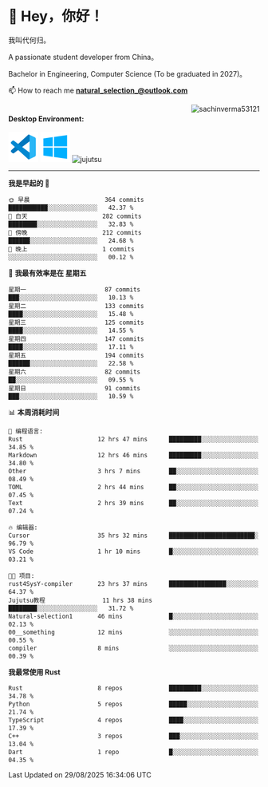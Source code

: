 # 👋 Hey，你好！

我叫代何归。

A passionate student developer from China。

Bachelor in Engineering, Computer Science (To be graduated in 2027)。

📫 How to reach me **natural_selection_@outlook.com**

<div style="display: flex; justify-content: space-between; align-items: flex-start;">
  <div>
    <h4>Desktop Environment: </h4>
    <span>
      <img style="margin: auto;" src="https://raw.githubusercontent.com/sachinverma53121/sachinverma53121/master/icons/vsc.png" alt=vs width="60" height="60"/>
      <img style="margin: auto;" src="https://raw.githubusercontent.com/sachinverma53121/sachinverma53121/master/icons/win10.png" alt=windows10 width="60" height="60"/>
      <img style="margin: auto;" src="https://img2023.cnblogs.com/blog/3292968/202505/3292968-20250515084111916-1835883071.png" alt=jujutsu width="60" height="60"/>
    </span>
  </div>
  <div>
    <img style="margin: auto;" src=https://github-readme-stats.vercel.app/api?username=Natural-selection1&show_icons=true alt=sachinverma53121 />
  </div>
</div>

---

<!--START_SECTION:waka-->
**我是早起的 🐤** 

```text
🌞 早晨                     364 commits         ███████████░░░░░░░░░░░░░░   42.37 % 
🌆 白天                     282 commits         ████████░░░░░░░░░░░░░░░░░   32.83 % 
🌃 傍晚                     212 commits         ██████░░░░░░░░░░░░░░░░░░░   24.68 % 
🌙 晚上                     1 commits           ░░░░░░░░░░░░░░░░░░░░░░░░░   00.12 % 
```
📅 **我最有效率是在 星期五** 

```text
星期一                      87 commits          ███░░░░░░░░░░░░░░░░░░░░░░   10.13 % 
星期二                      133 commits         ████░░░░░░░░░░░░░░░░░░░░░   15.48 % 
星期三                      125 commits         ████░░░░░░░░░░░░░░░░░░░░░   14.55 % 
星期四                      147 commits         ████░░░░░░░░░░░░░░░░░░░░░   17.11 % 
星期五                      194 commits         ██████░░░░░░░░░░░░░░░░░░░   22.58 % 
星期六                      82 commits          ██░░░░░░░░░░░░░░░░░░░░░░░   09.55 % 
星期日                      91 commits          ███░░░░░░░░░░░░░░░░░░░░░░   10.59 % 
```


📊 **本周消耗时间** 

```text
💬 编程语言: 
Rust                     12 hrs 47 mins      █████████░░░░░░░░░░░░░░░░   34.85 % 
Markdown                 12 hrs 46 mins      █████████░░░░░░░░░░░░░░░░   34.80 % 
Other                    3 hrs 7 mins        ██░░░░░░░░░░░░░░░░░░░░░░░   08.49 % 
TOML                     2 hrs 44 mins       ██░░░░░░░░░░░░░░░░░░░░░░░   07.45 % 
Text                     2 hrs 39 mins       ██░░░░░░░░░░░░░░░░░░░░░░░   07.24 % 

🔥 编辑器: 
Cursor                   35 hrs 32 mins      ████████████████████████░   96.79 % 
VS Code                  1 hr 10 mins        █░░░░░░░░░░░░░░░░░░░░░░░░   03.21 % 

🐱‍💻 项目: 
rust4SysY-compiler       23 hrs 37 mins      ████████████████░░░░░░░░░   64.37 % 
Jujutsu教程                11 hrs 38 mins      ████████░░░░░░░░░░░░░░░░░   31.72 % 
Natural-selection1       46 mins             █░░░░░░░░░░░░░░░░░░░░░░░░   02.13 % 
00__something            12 mins             ░░░░░░░░░░░░░░░░░░░░░░░░░   00.55 % 
compiler                 8 mins              ░░░░░░░░░░░░░░░░░░░░░░░░░   00.39 % 
```

**我最常使用 Rust** 

```text
Rust                     8 repos             █████████░░░░░░░░░░░░░░░░   34.78 % 
Python                   5 repos             █████░░░░░░░░░░░░░░░░░░░░   21.74 % 
TypeScript               4 repos             ████░░░░░░░░░░░░░░░░░░░░░   17.39 % 
C++                      3 repos             ███░░░░░░░░░░░░░░░░░░░░░░   13.04 % 
Dart                     1 repo              █░░░░░░░░░░░░░░░░░░░░░░░░   04.35 % 
```




 Last Updated on 29/08/2025 16:34:06 UTC
<!--END_SECTION:waka-->
